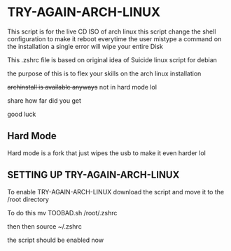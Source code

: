 # TRY-AGAIN-ARCH-LINUX
This script is for the live CD ISO of arch linux 
this script change the shell configuration to make it reboot everytime the user mistype a command on the installation 
a single error will wipe your entire Disk

This .zshrc file is based on original idea of Suicide linux script for debian

the purpose of this is to flex your skills on the arch linux installation

~~archinstall is available anyways~~
not in hard mode lol

share how far did you get

good luck 
## Hard Mode
Hard mode is a fork that just wipes the usb to make it even harder lol
## SETTING UP TRY-AGAIN-ARCH-LINUX

To enable TRY-AGAIN-ARCH-LINUX download the script and move it to the /root directory

To do this 
mv TOOBAD.sh /root/.zshrc

then
then source ~/.zshrc

the script should be enabled now
